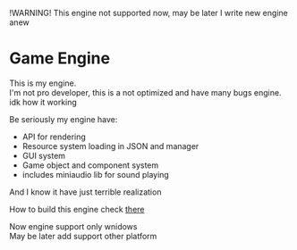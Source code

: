 !WARNING! This engine not supported now, may be later I write new engine anew

# Game Engine
This is my engine.  
I'm not pro developer, this is a not optimized and have many bugs engine.  
idk how it working  

Be seriously my engine have:   
- API for rendering
- Resource system loading in JSON and manager
- GUI system
- Game object and component system
- includes miniaudio lib for sound playing

And I know it have just terrible realization   

How to build this engine check [there](https://github.com/lemon857/Demo-Engine )

Now engine support only wnidows  
May be later add support other platform
